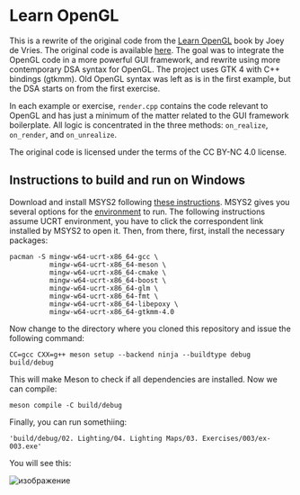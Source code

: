 # Learn OpenGL

This is a rewrite of the original code from the [Learn
OpenGL](https://learnopengl.com) book by Joey de Vries. The original code is
available [here](https://github.com/JoeyDeVries/LearnOpenGL). The goal was to
integrate the OpenGL code in a more powerful GUI framework, and rewrite using
more contemporary DSA syntax for OpenGL. The project uses GTK 4 with C++
bindings (gtkmm). Old OpenGL syntax was left as is in the first example, but
the DSA starts on from the first exercise.

In each example or exercise, `render.cpp` contains the code relevant to OpenGL
and has just a minimum of the matter related to the GUI framework boilerplate.
All logic is concentrated in the three methods: `on_realize`, `on_render`, and
`on_unrealize`.

The original code is licensed under the terms of the CC BY-NC 4.0 license.

## Instructions to build and run on Windows

Download and install MSYS2 following [these instructions](https://www.msys2.org/).
MSYS2 gives you several options for the [environment](https://www.msys2.org/docs/environments/)
to run. The following instructions assume UCRT environment, you have to click the correspondent
link installed by MSYS2 to open it. Then, from there, first, install the necessary packages:
```
pacman -S mingw-w64-ucrt-x86_64-gcc \
          mingw-w64-ucrt-x86_64-meson \
          mingw-w64-ucrt-x86_64-cmake \
          mingw-w64-ucrt-x86_64-boost \
          mingw-w64-ucrt-x86_64-glm \
          mingw-w64-ucrt-x86_64-fmt \
          mingw-w64-ucrt-x86_64-libepoxy \
          mingw-w64-ucrt-x86_64-gtkmm-4.0
```
Now change to the directory where you cloned this repository and issue the following command:
```
CC=gcc CXX=g++ meson setup --backend ninja --buildtype debug build/debug
```
This will make Meson to check if all dependencies are installed. Now we can compile:
```
meson compile -C build/debug
```
Finally, you can run somethiing:
```
'build/debug/02. Lighting/04. Lighting Maps/03. Exercises/003/ex-003.exe'
```
You will see this:

![изображение](https://user-images.githubusercontent.com/59517790/209611287-d385d087-27d7-499f-b14d-8cde651a29bc.png)

